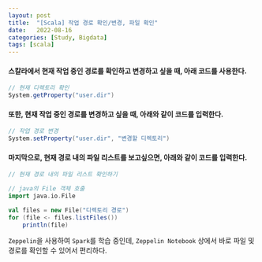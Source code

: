 ```yaml
---
layout: post
title:  "[Scala] 작업 경로 확인/변경, 파일 확인"
date:   2022-08-16
categories: [Study, Bigdata]
tags: [scala]
---
```


#### 스칼라에서 현재 작업 중인 경로를 확인하고 변경하고 싶을 때, 아래 코드를 사용한다.
```scala
// 현재 디렉토리 확인
System.getProperty("user.dir")
```

#### 또한, 현재 작업 중인 경로를 변경하고 싶을 때, 아래와 같이 코드를 입력한다.
```scala
// 작업 경로 변경
System.setProperty("user.dir", "변경할 디렉토리")
```

#### 마지막으로, 현재 경로 내의 파일 리스트를 보고싶으면, 아래와 같이 코드를 입력한다.
```scala
// 현재 경로 내의 파일 리스트 확인하기

// java의 File 객체 호출
import java.io.File

val files = new File("디렉토리 경로")
for (file <- files.listFiles())
    println(file)
```

`Zeppelin`을 사용하여 `Spark`를 학습 중인데,
`Zeppelin Notebook` 상에서 바로 파일 및 경로를 확인할 수 있어서 편리하다.